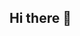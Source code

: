 ## Hi there 👋

<!--
**samruddhi3012/samruddhi3012** is a ✨ _special_ ✨ repository because its `README.md` (this file) appears on your GitHub profile.

Skills:  Machine Learning | SQL | Python | Tableau 
Here are some ideas to get you started:

- 🔭 I’m currently working on ...
- 🌱 I’m currently learning ...
- 👯 I’m looking to collaborate on ...
- 🤔 I’m looking for help with ...
- 💬 Ask me about ...
- 📫 How to reach me: ...
- 😄 Pronouns: ...
- ⚡ Fun fact: ...
-->

